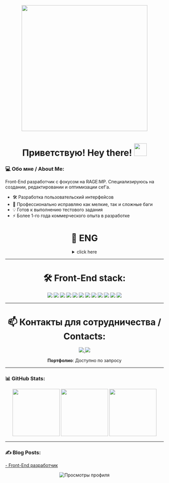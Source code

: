 <div align="center">
<img src="https://i.pinimg.com/736x/29/49/f3/2949f33d8802351a848f6c413a6049f0.jpg" width="400"/>
</div>


<h1 align="center">
  Приветствую! Hey there! 
  <img src="https://media.giphy.com/media/hvRJCLFzcasrR4ia7z/giphy.gif" width="40"/>
</h1>



### 💻 Обо мне / About Me:

Front-End разработчик с фокусом на RAGE:MP. Специализируюсь на создании, редактировании и оптимизации cef'а.

- 🛠️ Разработка пользовательский интерфейсов
- 🐛 Профессионально исправляю как мелкие, так и сложные баги
- 💡 Готов к выполнению тестового задания
- ⚡ Более 1-го года коммерческого опыта в разработке


<h1 align="center">
  📁 ENG 
</h1>

<details>
  <summary align="center">click here</summary>
  Front-End developer with a focus on RAGE:MP. Specializes in creating, editing and optimizing cef.
  
  - 🛠️ User interface development
  - 🐛 I professionally fix both minor and complex bugs
  - 💡 Ready to perform a test task
  - ⚡ 1 years of commercial experience in development
</details>

---
<h1 align="center">
  🛠️ Front-End stack: 
</h1>

<div align="center">
  <img src="https://img.shields.io/badge/JavaScript-F7DF1E?style=for-the-badge&logo=javascript&logoColor=black"/>
  <img src="https://img.shields.io/badge/Vue%20js-35495E?style=for-the-badge&logo=vuedotjs&logoColor=4FC08D"/>
  <img src="https://img.shields.io/badge/HTML5-E34F26?style=for-the-badge&logo=html5&logoColor=white"/>
  <img src="https://img.shields.io/badge/CSS3-1572B6?style=for-the-badge&logo=css3&logoColor=white"/>
  <img src="https://img.shields.io/badge/Vuex-4B5563?style=for-the-badge&logo=vue.js&logoColor=4FC08D"/>
  <img src="https://img.shields.io/badge/Vue%20CLI-4FC08D?style=for-the-badge&logo=vue.js&logoColor=white"/>
  <img src="https://img.shields.io/badge/Vue%20Router-EE6B4D?style=for-the-badge&logo=vue.js&logoColor=white"/>
  <img src="https://img.shields.io/badge/Tailwind_CSS-38B2AC?style=for-the-badge&logo=tailwind-css&logoColor=white"/>
  <img src="https://img.shields.io/badge/JSON-000000?style=for-the-badge&logo=json&logoColor=white"/>
  <img src="https://img.shields.io/badge/REST_API-02569B?style=for-the-badge&logo=fastapi&logoColor=white"/>
  <img src="https://img.shields.io/badge/Sass-CC6699?style=for-the-badge&logo=sass&logoColor=white"/>
  <img src="https://img.shields.io/badge/RAGE:MP API-FF0000?style=for-the-badge"/>
</div>

---

<h1 align="center">
  📫 Контакты для сотрудничества / Contacts:
</h1>

  <div align="center">
    <a href="https://ragemp.pro/members/derrsak.25492/">
      <img src="https://img.shields.io/badge/RAGE:MP Forum-FF0000?style=for-the-badge&logo=gamejolt&logoColor=white"/>
    </a>
    <a href="">
      <img src="https://img.shields.io/badge/derrsak-7289DA?style=for-the-badge&logo=discord&logoColor=white"/>
    </a>

 **Портфолио**: Доступно по запросу
    
  </div>

---

### 📊 GitHub Stats:
<div align="center">
  <img src="https://github-readme-stats.vercel.app/api?username=derrsak&theme=slateorange&hide_border=false&include_all_commits=true&count_private=false" height="150" alt=""/>
  <img src="https://github-readme-streak-stats.herokuapp.com/?user=derrsak&theme=slateorange&hide_border=false" height="150" alt=""/>
  <img src="https://github-readme-stats.vercel.app/api/top-langs/?username=derrsak&theme=slateorange&hide_border=false&include_all_commits=true&count_private=false&layout=compact" height="150" alt=""/>
</div>

---

### :writing_hand: Blog Posts:


<p>
  <a href="https://ragemp.pro/threads/front-end-razrabotchik.13399/">
    - Front-End разработчик
  </a>
</p>


<p align="center">
  <img src="https://komarev.com/ghpvc/?username=derrsak&style=flat-square&color=blue" alt="Просмотры профиля"/>
</p>

